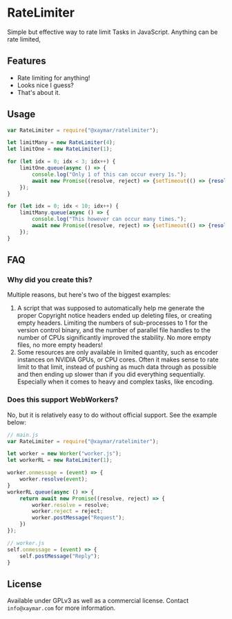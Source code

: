 # RateLimiter
Simple but effective way to rate limit Tasks in JavaScript. Anything can be rate limited,

## Features
- Rate limiting for anything!
- Looks nice I guess?
- That's about it.

## Usage
```js
var RateLimiter = require("@xaymar/ratelimiter");

let limitMany = new RateLimiter(4);
let limitOne = new RateLimiter(1);

for (let idx = 0; idx < 3; idx++) {
    limitOne.queue(async () => {
        console.log("Only 1 of this can occur every 1s.");
        await new Promise((resolve, reject) => {setTimeout(() => {resolve();}, 1000);});
    });
}

for (let idx = 0; idx < 10; idx++) {
    limitMany.queue(async () => {
        console.log("This however can occur many times.");
        await new Promise((resolve, reject) => {setTimeout(() => {resolve();}, 1000);});
    });
}
```

## FAQ
### Why did you create this?
Multiple reasons, but here's two of the biggest examples:

1. A script that was supposed to automatically help me generate the proper Copyright notice headers ended up deleting files, or creating empty headers. Limiting the numbers of sub-processes to 1 for the version control binary, and the number of parallel file handles to the number of CPUs significantly improved the stability. No more empty files, no more empty headers!
2. Some resources are only available in limited quantity, such as encoder instances on NVIDIA GPUs, or CPU cores. Often it makes sense to rate limit to that limit, instead of pushing as much data through as possible and then ending up slower than if you did everything sequentially. Especially when it comes to heavy and complex tasks, like encoding.

### Does this support WebWorkers?
No, but it is relatively easy to do without official support. See the example below:

```js
// main.js
var RateLimiter = require("@xaymar/ratelimiter");

let worker = new Worker("worker.js");
let workerRL = new RateLimiter(1);

worker.onmessage = (event) => {
	worker.resolve(event);
}
workerRL.queue(async () => {
	return await new Promise((resolve, reject) => {
		worker.resolve = resolve;
		worker.reject = reject;
		worker.postMessage("Request");
	})
});

// worker.js
self.onmessage = (event) => {
	self.postMessage("Reply");
}
```

## License
Available under GPLv3 as well as a commercial license. Contact `info@xaymar.com` for more information.
